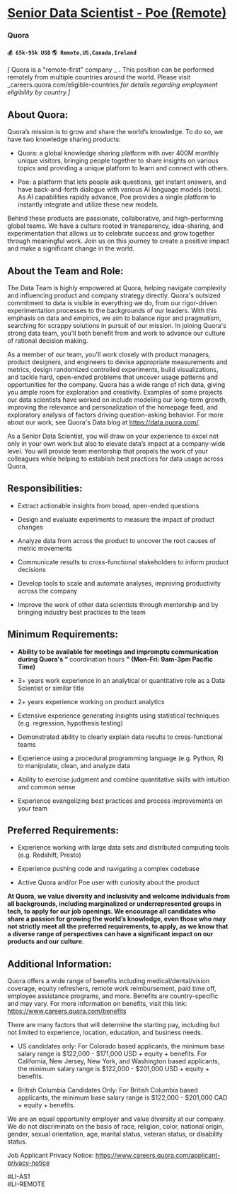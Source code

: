 # [Senior Data Scientist - Poe (Remote)](https://www.remotewlb.com/apply/senior-data-scientist-poe-remote)  
### Quora  
#### `💰 65k-95k USD` `🌎 Remote,US,Canada,Ireland`  

_[_ Quora is a "remote-first" company _ **.** This position can be performed remotely from multiple countries around the world. Please visit _careers.quora.com/eligible-countries _for details regarding employment eligibility by country.]_

##  **About Quora:**

Quora’s mission is to grow and share the world’s knowledge. To do so, we have two knowledge sharing products:

  * Quora: a global knowledge sharing platform with over 400M monthly unique visitors, bringing people together to share insights on various topics and providing a unique platform to learn and connect with others.

  * Poe: a platform that lets people ask questions, get instant answers, and have back-and-forth dialogue with various AI language models (bots). As AI capabilities rapidly advance, Poe provides a single platform to instantly integrate and utilize these new models.

Behind these products are passionate, collaborative, and high-performing global teams. We have a culture rooted in transparency, idea-sharing, and experimentation that allows us to celebrate success and grow together through meaningful work. Join us on this journey to create a positive impact and make a significant change in the world.

##  **About the Team and Role:**

The Data Team is highly empowered at Quora, helping navigate complexity and influencing product and company strategy directly. Quora's outsized commitment to data is visible in everything we do, from our rigor-driven experimentation processes to the backgrounds of our leaders. With this emphasis on data and empirics, we aim to balance rigor and pragmatism, searching for scrappy solutions in pursuit of our mission. In joining Quora's strong data team, you'll both benefit from and work to advance our culture of rational decision making.  
  
As a member of our team, you'll work closely with product managers, product designers, and engineers to devise appropriate measurements and metrics, design randomized controlled experiments, build visualizations, and tackle hard, open-ended problems that uncover usage patterns and opportunities for the company. Quora has a wide range of rich data, giving you ample room for exploration and creativity. Examples of some projects our data scientists have worked on include modeling our long-term growth, improving the relevance and personalization of the homepage feed, and exploratory analysis of factors driving question-asking behavior. For more about our work, see Quora's Data blog at https://data.quora.com/.  
  
As a Senior Data Scientist, you will draw on your experience to excel not only in your own work but also to elevate data’s impact at a company-wide level. You will provide team mentorship that propels the work of your colleagues while helping to establish best practices for data usage across Quora.

##  **Responsibilities:**

  * Extract actionable insights from broad, open-ended questions

  * Design and evaluate experiments to measure the impact of product changes

  * Analyze data from across the product to uncover the root causes of metric movements

  * Communicate results to cross-functional stakeholders to inform product decisions

  * Develop tools to scale and automate analyses, improving productivity across the company

  * Improve the work of other data scientists through mentorship and by bringing industry best practices to the team

##  **Minimum Requirements:**

  *  **Ability to be available for meetings and impromptu communication during Quora's “** coordination hours **" (Mon-Fri: 9am-3pm Pacific Time)**

  * 3+ years work experience in an analytical or quantitative role as a Data Scientist or similar title

  * 2+ years experience working on product analytics

  * Extensive experience generating insights using statistical techniques (e.g. regression, hypothesis testing)

  * Demonstrated ability to clearly explain data results to cross-functional teams

  * Experience using a procedural programming language (e.g. Python, R) to manipulate, clean, and analyze data

  * Ability to exercise judgment and combine quantitative skills with intuition and common sense

  * Experience evangelizing best practices and process improvements on your team

##  **Preferred Requirements:**

  * Experience working with large data sets and distributed computing tools (e.g. Redshift, Presto)

  * Experience pushing code and navigating a complex codebase

  * Active Quora and/or Poe user with curiosity about the product

 **At Quora, we value diversity and inclusivity and welcome individuals from all backgrounds, including marginalized or underrepresented groups in tech, to apply for our job openings. We encourage all candidates who share a passion for growing the world’s knowledge, even those who may not strictly meet all the preferred requirements, to apply, as we know that a diverse range of perspectives can have a significant impact on our products and our culture.**

##  **Additional Information:**

Quora offers a wide range of benefits including medical/dental/vision coverage, equity refreshers, remote work reimbursement, paid time off, employee assistance programs, and more. Benefits are country-specific and may vary. For more information on benefits, visit this link: https://www.careers.quora.com/benefits

There are many factors that will determine the starting pay, including but not limited to experience, location, education, and business needs.

  * US candidates only: For Colorado based applicants, the minimum base salary range is $122,000 - $171,000 USD + equity + benefits. For California, New Jersey, New York, and Washington based applicants, the minimum salary range is $122,000 - $201,000 USD + equity + benefits. 

  * British Columbia Candidates Only: For British Columbia based applicants, the minimum base salary range is $122,000 - $201,000 CAD + equity + benefits.

We are an equal opportunity employer and value diversity at our company. We do not discriminate on the basis of race, religion, color, national origin, gender, sexual orientation, age, marital status, veteran status, or disability status.

Job Applicant Privacy Notice: https://www.careers.quora.com/applicant-privacy-notice

#LI-AS1  
#LI-REMOTE

